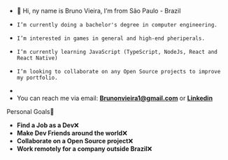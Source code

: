 - 👋 Hi, ny name is Bruno Vieira, I’m from São Paulo - Brazil
-     I’m currently doing a bachelor's degree in computer engineering. 
-     I’m interested in games in general and high-end pheriperals.
-     I’m currently learning JavaScript (TypeScript, NodeJs, React and React Native) 
-     I’m looking to collaborate on any Open Source projects to improve my portfolio.
-  
- You can reach me via email: **Brunonvieira1@gmail.com** or [**Linkedin**](https://www.linkedin.com/in/bruno-vieira-0aba16170/)


Personal Goals🚀
- **Find a Job as a Dev**❌
- **Make Dev Friends around the world**❌
- **Collaborate on a Open Source project**❌
- **Work remotely for a company outside Brazil**❌



<!---
bvieiraaa/bvieiraaa is a ✨ special ✨ repository because its `README.md` (this file) appears on your GitHub profile.
You can click the Preview link to take a look at your changes.
--->
